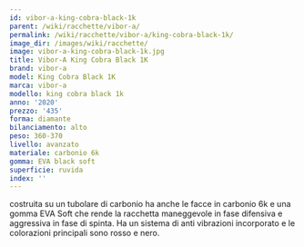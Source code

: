 ```yaml
---
id: vibor-a-king-cobra-black-1k
parent: /wiki/racchette/vibor-a/
permalink: /wiki/racchette/vibor-a/king-cobra-black-1k/
image_dir: /images/wiki/racchette/
image: vibor-a-king-cobra-black-1k.jpg
title: Vibor-A King Cobra Black 1K
brand: vibor-a
model: King Cobra Black 1K
marca: vibor-a
modello: king cobra black 1k
anno: '2020'
prezzo: '435'
forma: diamante
bilanciamento: alto
peso: 360-370
livello: avanzato
materiale: carbonio 6k
gomma: EVA black soft
superficie: ruvida
index: ''
---
```

costruita su un tubolare di carbonio ha anche le facce in carbonio 6k e una gomma EVA Soft che rende la racchetta maneggevole in fase difensiva e aggressiva in fase di spinta. Ha un sistema di anti vibrazioni incorporato e le colorazioni principali sono rosso e nero.